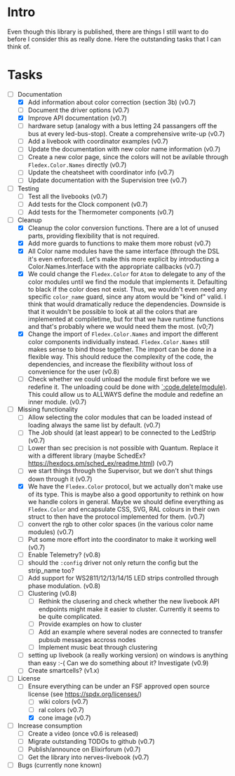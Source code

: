 <!--
Copyright 2023-2025, Matthias Reik <fledex@reik.org>

SPDX-License-Identifier: Apache-2.0
-->

# Intro
Even though this library is published, there are things I still want to do before I consider this as really done. Here the outstanding tasks that I can think of.

# Tasks
- [ ] Documentation
  - [x] Add information about color correction (section 3b) (v0.7)
  - [ ] Document the driver options (v0.7)
  - [x] Improve API documentation (v0.7)
  - [ ] hardware setup (analogy with a bus letting 24 passangers off the bus at every led-bus-stop). Create a comprehensive write-up (v0.7)
  - [ ] Add a livebook with coordinator examples (v0.7)
  - [ ] Update the documentation with new color name information (v0.7)
  - [ ] Create a new color page, since the colors will not be avilable through `Fledex.Color.Names` directly (v0.7)
  - [ ] Update the cheatsheet with coordinator info (v0.7)
  - [ ] Update documentation with the Supervision tree (v0.7)
- [ ] Testing
  - [ ] Test all the livebooks (v0.7)
  - [ ] Add tests for the Clock component (v0.7)
  - [ ] Add tests for the Thermometer components (v0.7)
- [ ] Cleanup
  - [x] Cleanup the color conversion functions. There are a lot of unused parts, providing flexibility that is not required.
  - [x] Add more guards to functions to make them more robust (v0.7)
  - [x] All Color name modules have the same interface (through the DSL it's even enforced). Let's make this more explicit by introducting a Color.Names.Interface with the appropriate callbacks (v0.7)
  - [x] We could change the `Fledex.Color` for `Atom` to delegate to any of the color modules until we find the module that implements it. Defaulting to black if the color does not exist. Thus, we wouldn't even need any specific `color_name` guard, since any atom would be "kind of" valid. I think that would dramatically reduce the dependencies. Downside is that it wouldn't be possible to look at all the colors that are implemented at compiletime, but for that we have runtime functions and that's probably where we would need them the most. (v0;7)
  - [x] Change the import of `Fledex.Color.Names` and import the different color components individually instead. `Fledex.Color.Names` still makes sense to bind those together. The import can be done in a flexible way. This should reduce the complexity of the code, the dependencies, and increase the flexibility without loss of convenience for the user (v0.8)
  - [ ] Check whether we could unload the module first before we we redefine it. The unloading could be done with [`:code.delete(module)](https://www.erlang.org/doc/apps/kernel/code.html#delete/1). This could allow us to ALLWAYS define the module and redefine an inner module. (v0.7)
- [ ] Missing functionality
  - [ ] Allow selecting the color modules that can be loaded instead of loading always the same list by default. (v0.7)
  - [ ] The Job should (at least appear) to be connected to the LedStrip (v0.7)
  - [ ] Lower than sec precision is not possible with Quantum. Replace it with a different library (maybe SchedEx? https://hexdocs.pm/sched_ex/readme.html) (v0.7)
  - [ ] we start things through the Supervisor, but we don't shut things down through it (v0.7)
  - [x] We have the `Fledex.Color` protocol, but we actually don't make use of its type. This is maybe also a good opportunity to rethink on how we handle colors in general. Maybe we should define everything as `Fledex.Color` and encapsulate CSS, SVG, RAL colours in their own struct to then have the protocol implemented for them. (v0.7)
  - [ ] convert the rgb to other color spaces (in the various color name modules) (v0.7)
  - [ ] Put some more effort into the coordinator to make it working well (v0.7)
  - [ ] Enable Telemetry? (v0.8)
  - [ ] should the `:config` driver not only return the config but the strip_name too?
  - [ ] Add support for WS2811/12/13/14/15 LED strips controlled through phase modulation. (v0.8)
  - [ ] Clustering (v0.8)
    - [ ] Rethink the clusering and check whether the new livebook API endpoints might make it easier to cluster. Currently it seems to be quite complicated.
    - [ ] Provide examples on how to cluster
    - [ ] Add an example where several nodes are connected to transfer pubsub messages accross nodes
    - [ ] Implement music beat through clustering
  - [ ] setting up livebook (a really working version) on windows is anything than easy :-( Can we do something about it? Investigate (v0.9)
  - [ ] Create smartcells? (v1.x)
- [ ] License
  - [ ] Ensure everything can be under an FSF approved open source license (see https://spdx.org/licenses/)
    - [ ] wiki colors (v0.7)
    - [ ] ral colors (v0.7)
    - [x] cone image (v0.7)
- [ ] Increase consumption
  - [ ] Create a video (once v0.6 is released)
  - [ ] Migrate outstanding TODOs to github (v0.7)
  - [ ] Publish/announce on Elixirforum (v0.7)
  - [ ] Get the library into nerves-livebook (v0.7)
- [ ] Bugs (currently none known)
